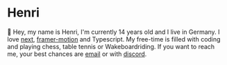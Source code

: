 # Henri
👋 Hey, my name is Henri, I'm currently 14 years old and I live in Germany. I love [next](https://nextjs.org), [framer-motion](https://framer.com/motion) and Typescript. My free-time is filled with coding and playing chess, table tennis or Wakeboardriding. If you want to reach me, your best chances are [email](mailto:work@henri.gg) or with [discord](https://discord.com/).
